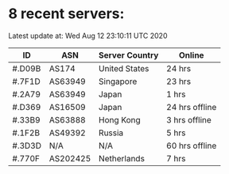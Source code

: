 # 8 recent servers:

Latest update at: Wed Aug 12 23:10:11 UTC 2020

| ID | ASN | Server Country | Online |
| -- | --- | -------------- | ------ |
| #.D09B | AS174 | United States | 24 hrs |
| #.7F1D | AS63949 | Singapore | 23 hrs |
| #.2A79 | AS63949 | Japan | 1 hrs |
| #.D369 | AS16509 | Japan | 24 hrs offline |
| #.33B9 | AS63888 | Hong Kong | 3 hrs offline |
| #.1F2B | AS49392 | Russia | 5 hrs |
| #.3D3D | N/A | N/A | 60 hrs offline |
| #.770F | AS202425 | Netherlands | 7 hrs |


